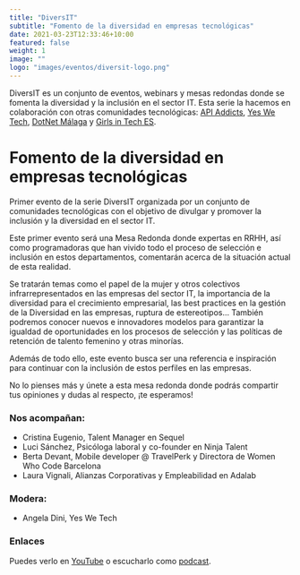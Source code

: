 ```yaml
---
title: "DiversIT"
subtitle: "Fomento de la diversidad en empresas tecnológicas"
date: 2021-03-23T12:33:46+10:00
featured: false
weight: 1
image: ""
logo: "images/eventos/diversit-logo.png"
---
```


DiversIT es un conjunto de eventos, webinars y mesas redondas donde se fomenta la diversidad y la inclusión en el sector IT. Esta serie la hacemos en colaboración con otras comunidades tecnológicas: [API Addicts](https://apiaddicts.org/en_GB/), [Yes We Tech](https://yeswetech.org/), [DotNet Málaga](https://dotnetmalaga.es/) y [Girls in Tech ES](https://spain.girlsintech.org/).

# Fomento de la diversidad en empresas tecnológicas
Primer evento de la serie DiversIT organizada por un conjunto de comunidades tecnológicas con el objetivo de divulgar y promover la inclusión y la diversidad en el sector IT. 

Este primer evento será una Mesa Redonda donde expertas en RRHH, así como programadoras que han vivido todo el proceso de selección e inclusión en estos departamentos, comentarán acerca de la situación actual de esta realidad. 

Se tratarán temas como el papel de la mujer y otros colectivos infrarrepresentados en las empresas del sector IT, la importancia de la diversidad para el crecimiento empresarial, las best practices en la gestión de la Diversidad en las empresas, ruptura de estereotipos... También podremos conocer nuevos e innovadores modelos para garantizar la igualdad de oportunidades en los procesos de selección y las políticas de retención de talento femenino y otras minorías. 

Además de todo ello, este evento busca ser una referencia e inspiración para continuar con la inclusión de estos perfiles en las empresas. 

No lo pienses más y únete a esta mesa redonda donde podrás compartir tus opiniones y dudas al respecto, ¡te esperamos! 

### Nos acompañan:
- Cristina Eugenio, Talent Manager en Sequel
- Luci Sánchez, Psicóloga laboral y co-founder en Ninja Talent
- Berta Devant, Mobile developer @ TravelPerk y Directora de Women Who Code Barcelona
- Laura Vignali, Alianzas Corporativas y Empleabilidad en Adalab

### Modera:
- Angela Dini, Yes We Tech

### Enlaces
Puedes verlo en [YouTube](https://www.youtube.com/watch?v=et5k0eGQmGs) o escucharlo como [podcast](https://anchor.fm/diversit6/episodes/Fomento-de-la-diversidad-en-empresas-tecnolgicas-mesa-redonda-etcs54).